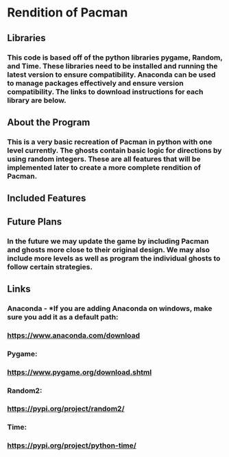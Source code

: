 # Rendition of Pacman
## Libraries
### This code is based off of the python libraries pygame, Random, and Time.  These libraries need to be installed and running the latest version to ensure compatibility.  Anaconda can be used to manage packages effectively and ensure version compatibility.  The links to download instructions for each library are below.

## About the Program
### This is a very basic recreation of Pacman in python with one level currently.  The ghosts contain basic logic for directions by using random integers.  These are all features that will be implemented later to create a more complete rendition of Pacman.
## Included Features

## Future Plans
 ### In the future we may update the game by including Pacman and ghosts more close to their original design.  We may also include more levels as well as program the individual ghosts to follow certain strategies.

## Links
### Anaconda - *If you are adding Anaconda on windows, make sure you add it as a default path:
### https://www.anaconda.com/download
### Pygame:
### https://www.pygame.org/download.shtml
### Random2:
### https://pypi.org/project/random2/
### Time:
### https://pypi.org/project/python-time/